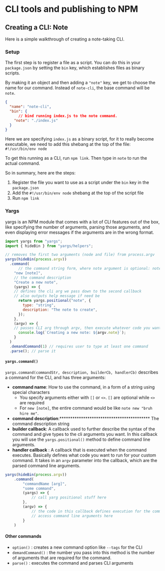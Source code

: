 # CLI tools and publishing to NPM

## Creating a CLI: Note

Here is a simple walkthrough of creating a note-taking CLI. 

### Setup

The first step is to register a file as a script. You can do this in your `package.json` by setting the `bin` key, which establishes files as binary scripts.

By making it an object and then adding a `"note"` key, we get to choose the name for our command. Instead of `note-cli`, the base command will be `note`.

```json
{
  "name": "note-cli",
  "bin": {
	  // bind running index.js to the note command. 
    "note": "./index.js"
  }
}
```
Here we are specifying `index.js` as a binary script, for it to really become executable, we need to add this shebang at the top of the file: `#!/usr/bin/env node`

To get this running as a CLI, run `npm link`. Then type in `note` to run the actual command.

So in summary, here are the steps: 
1. Register the file you want to use as a script under the `bin` key in the `package.json`
2. Add the `#!/usr/bin/env node` shebang at the top of the script file
3. Run `npm link`
### Yargs

yargs is an NPM module that comes with a lot of CLI features out of the box, like specifying the number of arguments, parsing those arguments, and even displaying error messages if the arguments are in the wrong format.

```javascript
import yargs from "yargs";
import { hideBin } from "yargs/helpers";

// removes the first two arguments (node and file) from process.argv
yargs(hideBin(process.argv))
  .command(
	  // the command string form, where note argument is optional: note new [note]
    "new [note]",
    // the command description
    "Create a new note",
    (yargs) => {
    // defines the cli arg we pass down to the second callback
    // also outputs help message if need be
      return yargs.positional("note", {
        type: "string",
        description: "The note to create",
      });
    },
    (argv) => {
    // passes CLI arg through argv, then execute whatever code you want with that
      console.log(`Creating a new note: ${argv.note}`);
    }
  )
  .demandCommand(1) // requires user to type at least one command
  .parse(); // parse it
```

#### `yargs.command()`

`yargs.command(commandStr, description, builderCb, handlerCb)`  describes a command for the CLI, and has three arguments:

- **command name**: How to use the command, in a form of a string using special characters
    - You specify arguments either with `[]` or `<>`. `[]` are optional while `<>` are required
    - For `new [note]`, the entire command would be like `note new "bruh hire me"`.
- **command description**:****************************************** The command description string
- **builder callback**: A callback used to further describe the syntax of the command and give types to the cli arguments you want. In this callback you will use the `yargs.positional()` method to define command line arguments. 
- **handler callback** : A callback that is executed when the command executes. Basically defines what code you want to run for your custom command. It takes in an `argv` parameter into the callback, which are the parsed command line arguments. 

```javascript
yargs(hideBin(process.argv))
	.command(
		"commandName [arg]", 
		"some command",
		(yargs) => {
			// call yarg positional stuff here
		},
		(argv) => {
			// the code in this callback defines execution for the command
			// access command line arguments here
		}
	)
```

#### Other commands

- `option()` : creates a new command option like `--tags` for the CLI
- `demandCommand()` : the number you pass into this method is the number of arguments that are required for the command.
- `parse()` : executes the command and parses CLI arguments